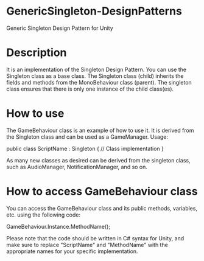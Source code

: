 # GenericSingleton-DesignPatterns
Generic Singleton Design Pattern for Unity

# Description
It is an implementation of the Singleton Design Pattern. You can use the Singleton class as a base class. The Singleton class (child) inherits the fields and methods from the MonoBehaviour class (parent). The singleton class ensures that there is only one instance of the child class(es).

# How to use
The GameBehaviour class is an example of how to use it. It is derived from the Singleton class and can be used as a GameManager. Usage: 

public class ScriptName : Singleton<ScriptName>
{
    // Class implementation
}

As many new classes as desired can be derived from the singleton class, such as AudioManager, NotificationManager, and so on.

# How to access GameBehaviour class
You can access the GameBehaviour class and its public methods, variables, etc. using the following code:

GameBehaviour.Instance.MethodName();

Please note that the code should be written in C# syntax for Unity, and make sure to replace "ScriptName" and "MethodName" with the appropriate names for your specific implementation.
